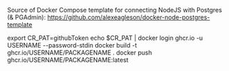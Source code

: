 Source of Docker Compose template for connecting NodeJS with Postgres (& PGAdmin):
https://github.com/alexeagleson/docker-node-postgres-template


export CR_PAT=githubToken
echo $CR_PAT | docker login ghcr.io -u USERNAME --password-stdin
docker build -t ghcr.io/USERNAME/PACKAGENAME . 
docker push ghcr.io/USERNAME/PACKAGENAME:latest
